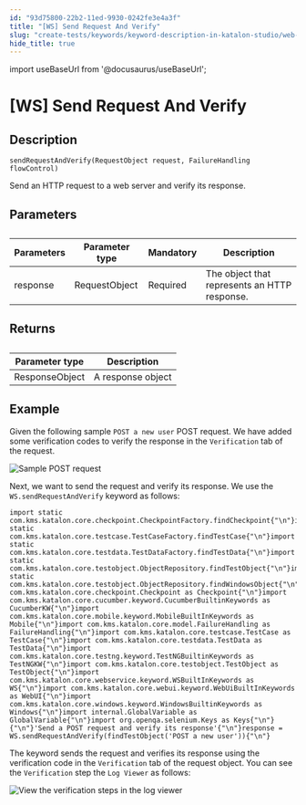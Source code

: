 ```yaml
---
id: "93d75800-22b2-11ed-9930-0242fe3e4a3f"
title: "[WS] Send Request And Verify"
slug: "create-tests/keywords/keyword-description-in-katalon-studio/web-service-keywords/ws-send-request-and-verify"
hide_title: true
---
```

import useBaseUrl from '@docusaurus/useBaseUrl';


# <a id="concept-4409" class="anchor_top_offset"/><a id="ariaid-title1" class="anchor_top_offset"/>[WS] Send Request And Verify


## Description

<p xmlns="http://www.w3.org/1999/xhtml" className="p"><code className="ph codeph">sendRequestAndVerify(RequestObject request, FailureHandling  flowControl)</code></p> 
<p xmlns="http://www.w3.org/1999/xhtml" className="p">Send an HTTP request to a web server and verify its response.</p> 

## Parameters

<div xmlns="http://www.w3.org/1999/xhtml" className="p"><table className="table anchor_top_offset" id="concept-4409__e3d3a1f8-0b86-4b67-ae9c-732a2ea606ba"><caption /><colgroup><col style={{width: '25%'}} /><col style={{width: '25%'}} /><col style={{width: '25%'}} /><col style={{width: '25%'}} /></colgroup><thead className="thead"><tr className><th className="entry anchor_top_offset" id="concept-4409__e3d3a1f8-0b86-4b67-ae9c-732a2ea606ba__entry__1">Parameters</th><th className="entry anchor_top_offset" id="concept-4409__e3d3a1f8-0b86-4b67-ae9c-732a2ea606ba__entry__2">Parameter type </th><th className="entry anchor_top_offset" id="concept-4409__e3d3a1f8-0b86-4b67-ae9c-732a2ea606ba__entry__3">Mandatory	</th><th className="entry anchor_top_offset" id="concept-4409__e3d3a1f8-0b86-4b67-ae9c-732a2ea606ba__entry__4">Description</th></tr></thead><tbody className="tbody"><tr className><td className="entry" headers="concept-4409__e3d3a1f8-0b86-4b67-ae9c-732a2ea606ba__entry__1 concept-4409__e3d3a1f8-0b86-4b67-ae9c-732a2ea606ba__entry__2 concept-4409__e3d3a1f8-0b86-4b67-ae9c-732a2ea606ba__entry__3 concept-4409__e3d3a1f8-0b86-4b67-ae9c-732a2ea606ba__entry__4 ">response</td><td className="entry" headers="concept-4409__e3d3a1f8-0b86-4b67-ae9c-732a2ea606ba__entry__1 concept-4409__e3d3a1f8-0b86-4b67-ae9c-732a2ea606ba__entry__2 concept-4409__e3d3a1f8-0b86-4b67-ae9c-732a2ea606ba__entry__3 concept-4409__e3d3a1f8-0b86-4b67-ae9c-732a2ea606ba__entry__4 ">RequestObject</td><td className="entry" headers="concept-4409__e3d3a1f8-0b86-4b67-ae9c-732a2ea606ba__entry__1 concept-4409__e3d3a1f8-0b86-4b67-ae9c-732a2ea606ba__entry__2 concept-4409__e3d3a1f8-0b86-4b67-ae9c-732a2ea606ba__entry__3 concept-4409__e3d3a1f8-0b86-4b67-ae9c-732a2ea606ba__entry__4 ">Required </td><td className="entry" headers="concept-4409__e3d3a1f8-0b86-4b67-ae9c-732a2ea606ba__entry__1 concept-4409__e3d3a1f8-0b86-4b67-ae9c-732a2ea606ba__entry__2 concept-4409__e3d3a1f8-0b86-4b67-ae9c-732a2ea606ba__entry__3 concept-4409__e3d3a1f8-0b86-4b67-ae9c-732a2ea606ba__entry__4 ">The object that represents an HTTP response.</td></tr></tbody></table></div>

## Returns

<div xmlns="http://www.w3.org/1999/xhtml" className="p"><table className="table anchor_top_offset" id="concept-4409__506946c4-537e-40ba-b766-04f0986293d6"><caption /><colgroup><col style={{width: '50%'}} /><col style={{width: '50%'}} /></colgroup><thead className="thead"><tr className><th className="entry anchor_top_offset" id="concept-4409__506946c4-537e-40ba-b766-04f0986293d6__entry__1">Parameter type</th><th className="entry anchor_top_offset" id="concept-4409__506946c4-537e-40ba-b766-04f0986293d6__entry__2">	Description</th></tr></thead><tbody className="tbody"><tr className><td className="entry" headers="concept-4409__506946c4-537e-40ba-b766-04f0986293d6__entry__1 concept-4409__506946c4-537e-40ba-b766-04f0986293d6__entry__2 ">ResponseObject</td><td className="entry" headers="concept-4409__506946c4-537e-40ba-b766-04f0986293d6__entry__1 concept-4409__506946c4-537e-40ba-b766-04f0986293d6__entry__2 ">A response object</td></tr></tbody></table></div>

## Example

<p xmlns="http://www.w3.org/1999/xhtml" className="p">Given the following sample <code className="ph codeph">POST a new user</code> POST request. We have added some verification codes to verify the response in the <code className="ph codeph">Verification</code> tab of the request.</p> 
<p xmlns="http://www.w3.org/1999/xhtml" className="p"><img className="image" src={useBaseUrl("/93d66da0-22b2-11ed-9930-0242fe3e4a3f.png")} alt="Sample POST request" /></p> 
<div xmlns="http://www.w3.org/1999/xhtml" className="p">Next, we want to send the request and verify its response. We use the  <code className="ph codeph">WS.sendRequestAndVerify</code> keyword as follows:<pre className="pre codeblock"><code>import static com.kms.katalon.core.checkpoint.CheckpointFactory.findCheckpoint{"\n"}import static com.kms.katalon.core.testcase.TestCaseFactory.findTestCase{"\n"}import static com.kms.katalon.core.testdata.TestDataFactory.findTestData{"\n"}import static com.kms.katalon.core.testobject.ObjectRepository.findTestObject{"\n"}import static com.kms.katalon.core.testobject.ObjectRepository.findWindowsObject{"\n"}import com.kms.katalon.core.checkpoint.Checkpoint as Checkpoint{"\n"}import com.kms.katalon.core.cucumber.keyword.CucumberBuiltinKeywords as CucumberKW{"\n"}import com.kms.katalon.core.mobile.keyword.MobileBuiltInKeywords as Mobile{"\n"}import com.kms.katalon.core.model.FailureHandling as FailureHandling{"\n"}import com.kms.katalon.core.testcase.TestCase as TestCase{"\n"}import com.kms.katalon.core.testdata.TestData as TestData{"\n"}import com.kms.katalon.core.testng.keyword.TestNGBuiltinKeywords as TestNGKW{"\n"}import com.kms.katalon.core.testobject.TestObject as TestObject{"\n"}import com.kms.katalon.core.webservice.keyword.WSBuiltInKeywords as WS{"\n"}import com.kms.katalon.core.webui.keyword.WebUiBuiltInKeywords as WebUI{"\n"}import com.kms.katalon.core.windows.keyword.WindowsBuiltinKeywords as Windows{"\n"}import internal.GlobalVariable as GlobalVariable{"\n"}import org.openqa.selenium.Keys as Keys{"\n"}{"\n"}'Send a POST request and verify its response'{"\n"}response = WS.sendRequestAndVerify(findTestObject('POST a new user')){"\n"}</code></pre>
</div>
<p xmlns="http://www.w3.org/1999/xhtml" className="p">The keyword sends the request and verifies its response using the verification code in the <code className="ph codeph">Verification</code> tab of the request object. You can see the <code className="ph codeph">Verification</code> step the <code className="ph codeph">Log Viewer</code> as follows:</p> 
<p xmlns="http://www.w3.org/1999/xhtml" className="p"><img className="image" src={useBaseUrl("/93d3d590-22b2-11ed-9930-0242fe3e4a3f.png")} alt="View the verification steps in the log viewer" /></p> 
